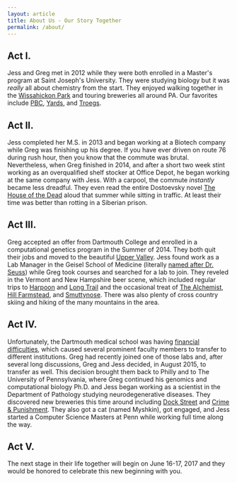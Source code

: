 ```yaml
---
layout: article
title: About Us - Our Story Together
permalink: /about/
---
```


## Act I.

Jess and Greg met in 2012 while they were both
enrolled in a Master's program at Saint Joseph's
University. They were studying biology but it was
_really_ all about chemistry from the start. They
enjoyed walking together in the
[Wissahickon Park](https://www.fow.org) and touring
breweries all around PA. Our favorites include
[PBC](https://www.philadelphiabrewing.com),
[Yards](https://www.yardsbrewing.com), and
[Troegs](https://www.troegs.com). 

## Act II.

Jess completed her M.S. in 2013 and began working
at a Biotech company while Greg was finishing up
his degree. If you have ever driven on route 76
during rush hour, then you know that the commute was
brutal. Nevertheless, when Greg finished in 2014,
and after a short two week stint working as an
overqualified shelf stocker at Office Depot, he
began working at the same company with Jess. With a
carpool, the commute _instantly_ became less
dreadful. They even read the entire Dostoevsky novel
[The House of the Dead](https://en.wikipedia.org/wiki/The_House_of_the_Dead_(novel)) 
aloud that summer while sitting in traffic. At
least their time was better than rotting in a Siberian
prison.

## Act III.

Greg accepted an offer from Dartmouth College and
enrolled in a computational genetics program in
the Summer of 2014. They both quit their jobs and
moved to the beautiful [Upper Valley](https://www.uppervalleynhvt.com).
Jess found work as a Lab Manager in the Geisel School of
Medicine (literally 
[named after Dr. Seuss](https://www.npr.org/sections/health-shots/2012/04/05/150074545/seuss-medical-school-seuss-medical-school))
while Greg took courses and searched for a lab to join.
They reveled in the Vermont and New Hampshire beer scene,
which included regular trips to
[Harpoon](https://www.harpoonbrewery.com/breweries/windsor) and
[Long Trail](https://www.longtrail.com) and the occasional treat of
[The Alchemist](https://www.alchemistbeer.com),
[Hill Farmstead](https://www.hillfarmstead.com), and 
[Smuttynose](https://www.smuttynose.com). There was also
plenty of cross country skiing and hiking of the many
mountains in the area.

## Act IV.

Unfortunately, the Dartmouth medical school was having
[financial difficulties](https://www.dartblog.com/data/2015/09/012240.php),
which caused several prominent faculty members to transfer
to different institutions. Greg had recently joined one of those
labs and, after several long discussions, Greg and Jess
decided, in August 2015, to transfer as well. This decision
brought them back to Philly and to The University of
Pennsylvania, where Greg continued his genomics and
computational biology Ph.D. and Jess began working as
a scientist in the Department of Pathology studying
neurodegenerative diseases.  They discovered new
breweries this time around including
[Dock Street](https://www.dockstreetbeer.com) and
[Crime & Punishment](https://www.crimeandpunishmentbrewingco.com).
They also got a cat (named Myshkin), got
engaged, and Jess started a Computer Science Masters
at Penn while working full time along the way.

## Act V.

The next stage in their life together will begin on
June 16-17, 2017 and they would be honored to celebrate
this new beginning with you.
   
